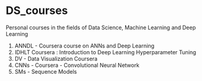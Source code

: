 # DS_courses
Personal courses in the fields of Data Science, Machine Learning and Deep Learning

1. ANNDL - Coursera course on ANNs and Deep Learning
2. IDHLT Coursera : Introduction to Deep Learning Hyperparameter Tuning
3. DV - Data Visualization Coursera
4. CNNs - Coursera - Convolutional Neural Network
5. SMs - Sequence Models

